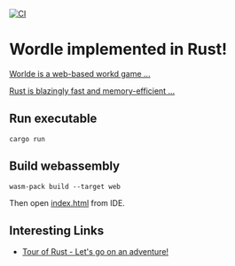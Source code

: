 [![CI](https://github.com/edge-hands-on/rust-wordle/actions/workflows/ci.yml/badge.svg)](https://github.com/edge-hands-on/rust-wordle/actions/workflows/ci.yml)

# Wordle implemented in Rust!

[Worlde is a web-based workd game ...](https://en.wikipedia.org/wiki/Wordle)

[Rust is blazingly fast and memory-efficient ...](https://www.rust-lang.org/)

## Run executable

```shell
cargo run
```

## Build webassembly

```shell
wasm-pack build --target web
```

Then open [index.html](index.html) from IDE.

## Interesting Links

* [Tour of Rust - Let's go on an adventure!](https://tourofrust.com/)
